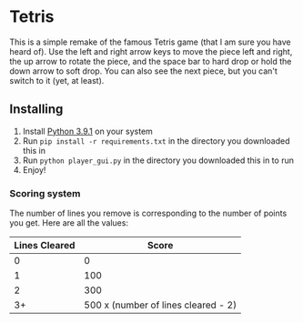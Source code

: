 # Tetris
This is a simple remake of the famous Tetris game (that I am sure you have heard of). Use the left and right arrow keys to move the piece left and right, the up arrow to rotate the piece, and the space bar to hard drop or hold the down arrow to soft drop. You can also see the next piece, but you can't switch to it (yet, at least).

## Installing
1. Install [Python 3.9.1](https://www.python.org/downloads/release/python-391/) on your system
2. Run `pip install -r requirements.txt` in the directory you downloaded this in
3. Run `python player_gui.py` in the directory you downloaded this in to run
4. Enjoy!

### Scoring system
The number of lines you remove is corresponding to the number of points you get. Here are all the values:

| Lines Cleared | Score                                 |
| ------------- | ------------------------------------- |
| 0             | 0                                     |
| 1             | 100                                   |
| 2             | 300                                   |
| 3+            | 500 x (number of lines cleared - 2)   |
